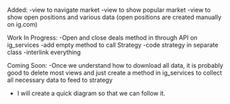 Added: 
-view to navigate market
-view to show popular market
-view to show open positions and various data (open positions are created manually on ig.com)

Work In Progress:
-Open and close deals method in through API on ig_services
-add empty method to call Strategy
-code strategy in separate class
-interlink everything

Coming Soon:
-Once we understand how to download all data, it is probably 
good to delete most views and just create a method in ig_services
to collect all necessary data to feed to strategy
- I will create a quick diagram so that we can follow it.